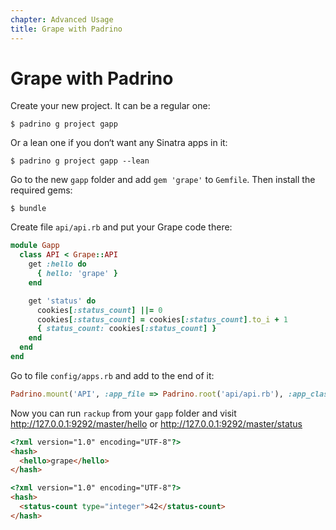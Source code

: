 ```yaml
---
chapter: Advanced Usage
title: Grape with Padrino
---
```


# Grape with Padrino

Create your new project. It can be a regular one:


~~~ shell
$ padrino g project gapp
~~~


Or a lean one if you don‘t want any Sinatra apps in it:


~~~ shell
$ padrino g project gapp --lean
~~~


Go to the new `gapp` folder and add `gem 'grape'` to `Gemfile`. Then install the required gems:


~~~ shell
$ bundle
~~~

Create file `api/api.rb` and put your Grape code there:


~~~ ruby
module Gapp
  class API < Grape::API
    get :hello do
      { hello: 'grape' }
    end

    get 'status' do
      cookies[:status_count] ||= 0
      cookies[:status_count] = cookies[:status_count].to_i + 1
      { status_count: cookies[:status_count] }
    end
  end
end
~~~


Go to file `config/apps.rb` and add to the end of it:


~~~ ruby
Padrino.mount('API', :app_file => Padrino.root('api/api.rb'), :app_class => 'Gapp::API').to('/master')
~~~


Now you can run `rackup` from your `gapp` folder and visit <http://127.0.0.1:9292/master/hello> or <http://127.0.0.1:9292/master/status>

~~~ html
<?xml version="1.0" encoding="UTF-8"?>
<hash>
  <hello>grape</hello>
</hash>
~~~


~~~ html
<?xml version="1.0" encoding="UTF-8"?>
<hash>
  <status-count type="integer">42</status-count>
</hash>
~~~

